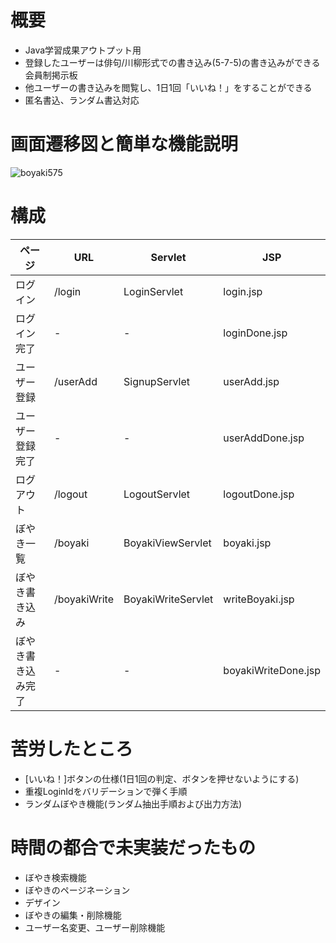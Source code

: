 # 概要
- Java学習成果アウトプット用
- 登録したユーザーは俳句/川柳形式での書き込み(5-7-5)の書き込みができる会員制掲示板
- 他ユーザーの書き込みを閲覧し、1日1回「いいね！」をすることができる
- 匿名書込、ランダム書込対応

# 画面遷移図と簡単な機能説明
![boyaki575](https://user-images.githubusercontent.com/109560795/181430384-be3d03d8-ce0a-4224-9fad-81f2152df408.jpg)

# 構成
| ページ           | URL                | Servlet           | JSP |
| ---              | ---                | ---               | --- |
| ログイン         | /login             | LoginServlet      | login.jsp |
| ログイン完了 | -         | -       | loginDone.jsp |
| ユーザー登録     | /userAdd            | SignupServlet     | userAdd.jsp |
| ユーザー登録完了 | -         | -       | userAddDone.jsp |
| ログアウト       | /logout            | LogoutServlet     | logoutDone.jsp |
| ぼやき一覧 | /boyaki         | BoyakiViewServlet       | boyaki.jsp |
| ぼやき書き込み   | /boyakiWrite   | BoyakiWriteServlet | writeBoyaki.jsp |
| ぼやき書き込み完了   | -    | -  | boyakiWriteDone.jsp |

# 苦労したところ
- [いいね！]ボタンの仕様(1日1回の判定、ボタンを押せないようにする)
- 重複LoginIdをバリデーションで弾く手順
- ランダムぼやき機能(ランダム抽出手順および出力方法)


# 時間の都合で未実装だったもの
- ぼやき検索機能
- ぼやきのページネーション
- デザイン
- ぼやきの編集・削除機能
- ユーザー名変更、ユーザー削除機能
